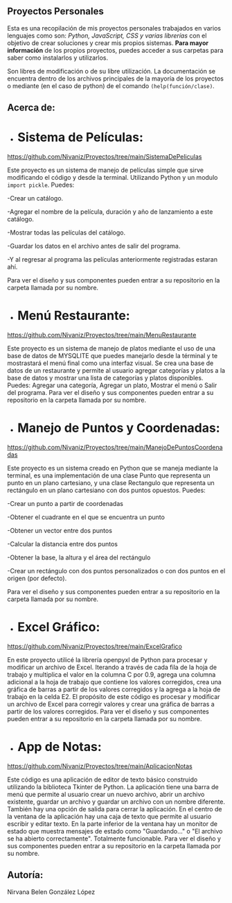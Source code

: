 ## Proyectos Personales 

Esta es una recopilación de mis proyectos personales trabajados en varios lenguajes como son: *Python, JavaScript, CSS y varias librerías* con el objetivo de crear soluciones y crear mis propios sistemas. **Para mayor información** de los propios proyectos, puedes acceder a sus carpetas para saber como instalarlos y utilizarlos. 

Son libres de modificación o de su libre utilización. La documentación se encuentra dentro de los archivos principales de la mayoría de los proyectos o mediante (en el caso de python) de el comando `(help(función/clase)`.

## Acerca de:

- # Sistema de Películas: 
https://github.com/Nivaniz/Proyectos/tree/main/SistemaDePeliculas

Este proyecto es un sistema de manejo de películas simple que sirve modificando el código y desde la terminal. Utilizando Python y un modulo `import pickle`. Puedes:

  -Crear un catálogo.
  
  -Agregar el nombre de la película, duración y año de lanzamiento a este catálogo.
  
  -Mostrar todas las películas del catálogo.
  
  -Guardar los datos en el archivo antes de salir del programa.
  
  -Y al regresar al programa las películas anteriormente registradas estaran ahí.
 
 Para ver el diseño y sus componentes pueden entrar a su repositorio en la carpeta llamada por su nombre.
 
- # Menú Restaurante: 
https://github.com/Nivaniz/Proyectos/tree/main/MenuRestaurante
 
Este proyecto es un sistema de manejo de platos mediante el uso de una base de datos de MYSQLITE que puedes manejarlo desde la términal y te mostrastará el menú final como una interfaz visual. Se crea una base de datos de un restaurante y permite al usuario agregar categorías y platos a la base de datos y mostrar una lista de categorías y platos disponibles. Puedes: Agregar una categoría, Agregar un plato, Mostrar el menú o Salir del programa. Para ver el diseño y sus componentes pueden entrar a su repositorio en la carpeta llamada por su nombre.
 
- # Manejo de Puntos y Coordenadas: 
https://github.com/Nivaniz/Proyectos/tree/main/ManejoDePuntosCoordenadas

Este proyecto es un sistema creado en Python que se maneja mediante la terminal, es una implementación de una clase Punto que representa un punto en un plano cartesiano, y una clase Rectangulo que representa un rectángulo en un plano cartesiano con dos puntos opuestos. Puedes: 
  
  -Crear un punto a partir de coordenadas
  
  -Obtener el cuadrante en el que se encuentra un punto
  
  -Obtener un vector entre dos puntos
  
  -Calcular la distancia entre dos puntos
  
  -Obtener la base, la altura y el área del rectángulo
  
  -Crear un rectángulo con dos puntos personalizados o con dos puntos en el origen (por defecto). 
  
Para ver el diseño y sus componentes pueden entrar a su repositorio en la carpeta llamada por su nombre.

- # Excel Gráfico: 
https://github.com/Nivaniz/Proyectos/tree/main/ExcelGrafico

En este proyecto utilicé la librería openpyxl de Python para procesar y modificar un archivo de Excel. Iterando a través de cada fila de la hoja de trabajo y multiplica el valor en la columna C por 0.9, agrega una columna adicional a la hoja de trabajo que contiene los valores corregidos, crea una gráfica de barras a partir de los valores corregidos y la agrega a la hoja de trabajo en la celda E2. El propósito de este código es procesar y modificar un archivo de Excel para corregir valores y crear una gráfica de barras a partir de los valores corregidos. Para ver el diseño y sus componentes pueden entrar a su repositorio en la carpeta llamada por su nombre.

- # App de Notas: 
https://github.com/Nivaniz/Proyectos/tree/main/AplicacionNotas

Este código es una aplicación de editor de texto básico construido utilizando la biblioteca Tkinter de Python. La aplicación tiene una barra de menú que permite al usuario crear un nuevo archivo, abrir un archivo existente, guardar un archivo y guardar un archivo con un nombre diferente. También hay una opción de salida para cerrar la aplicación. En el centro de la ventana de la aplicación hay una caja de texto que permite al usuario escribir y editar texto. En la parte inferior de la ventana hay un monitor de estado que muestra mensajes de estado como "Guardando..." o "El archivo se ha abierto correctamente". Totalmente funcionable.  Para ver el diseño y sus componentes pueden entrar a su repositorio en la carpeta llamada por su nombre.
  
## Autoría:

  Nirvana Belen González López
